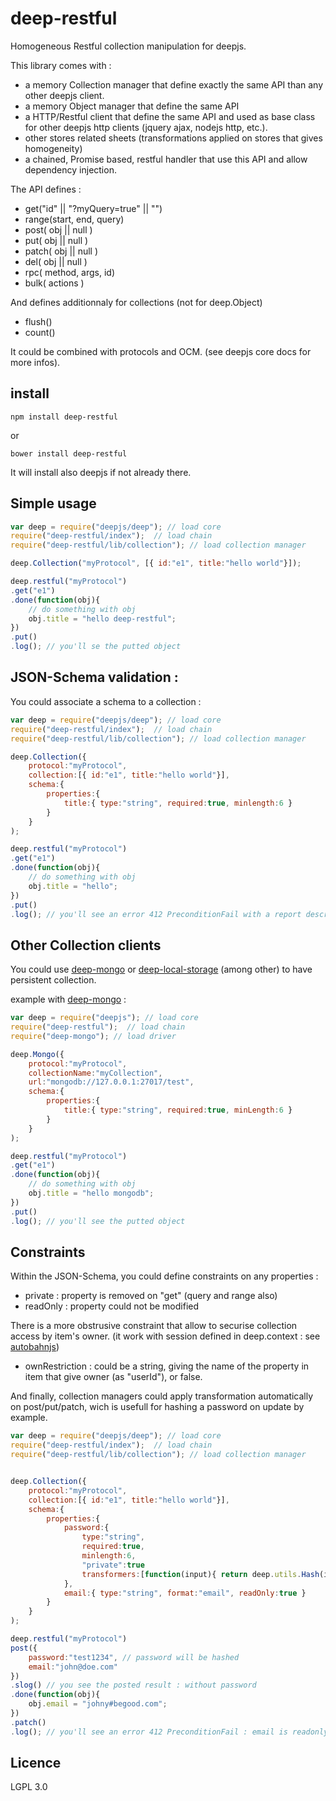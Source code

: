 # deep-restful

Homogeneous Restful collection manipulation for deepjs.

This library comes with :
* a memory Collection manager that define exactly the same API than any other deepjs client. 
* a memory Object manager that define the same API
* a HTTP/Restful client that define the same API and used as base class for other deepjs http clients (jquery ajax, nodejs http, etc.).
* other stores related sheets (transformations applied on stores that gives homogeneity)
* a chained, Promise based, restful handler that use this API and allow dependency injection.


The API defines :
* get("id" || "?myQuery=true" || "")
* range(start, end, query)
* post( obj || null )
* put( obj || null )
* patch( obj || null )
* del( obj || null )
* rpc( method, args, id)
* bulk( actions )

And defines additionnaly for collections (not for deep.Object)
* flush()
* count()

It could be combined with protocols and OCM. (see deepjs core docs for more infos).


## install

```
npm install deep-restful
```

or 

```
bower install deep-restful
```
It will install also deepjs if not already there.


## Simple usage

```javascript
var deep = require("deepjs/deep"); // load core
require("deep-restful/index");  // load chain
require("deep-restful/lib/collection"); // load collection manager

deep.Collection("myProtocol", [{ id:"e1", title:"hello world"}]);

deep.restful("myProtocol")
.get("e1")
.done(function(obj){
	// do something with obj
	obj.title = "hello deep-restful";
})
.put()
.log(); // you'll se the putted object
```


## JSON-Schema  validation : 

You could associate a schema to a collection :

```javascript
var deep = require("deepjs/deep"); // load core
require("deep-restful/index");  // load chain
require("deep-restful/lib/collection"); // load collection manager

deep.Collection({ 
	protocol:"myProtocol", 
	collection:[{ id:"e1", title:"hello world"}],
	schema:{
		properties:{
			title:{ type:"string", required:true, minlength:6 }
		}
	}
);

deep.restful("myProtocol")
.get("e1")
.done(function(obj){
	// do something with obj
	obj.title = "hello";
})
.put()
.log(); // you'll see an error 412 PreconditionFail with a report describing the validation error.
```


## Other Collection clients

You could use [deep-mongo](https://github.com/deepjs/deep-mongo) or [deep-local-storage](https://github.com/deepjs/deep-local-storage) (among other) to have persistent collection.

example with [deep-mongo](https://github.com/deepjs/deep-mongo) : 

```javascript
var deep = require("deepjs"); // load core
require("deep-restful");  // load chain
require("deep-mongo"); // load driver

deep.Mongo({ 
	protocol:"myProtocol", 
	collectionName:"myCollection",
	url:"mongodb://127.0.0.1:27017/test",
	schema:{
		properties:{
			title:{ type:"string", required:true, minLength:6 }
		}
	}
);

deep.restful("myProtocol")
.get("e1")
.done(function(obj){
	// do something with obj
	obj.title = "hello mongodb";
})
.put()
.log(); // you'll see the putted object
```


## Constraints

Within the JSON-Schema, you could define constraints on any properties :
* private : property is removed on "get" (query and range also)
* readOnly : property could not be modified

There is a more obstrusive constraint that allow to securise collection access by item's owner.
(it work with session defined in deep.context : see [autobahnjs](https://github.com/deepjs/autobahn))
* ownRestriction : could be a string, giving the name of the property in item that give owner (as "userId"), or false.

And finally, collection managers could apply transformation automatically on post/put/patch, wich is usefull for hashing a password on update by example.


```javascript
var deep = require("deepjs/deep"); // load core
require("deep-restful/index");  // load chain
require("deep-restful/lib/collection"); // load collection manager


deep.Collection({ 
	protocol:"myProtocol", 
	collection:[{ id:"e1", title:"hello world"}],
	schema:{
		properties:{
			password:{
				type:"string", 
				required:true, 
				minlength:6,
				"private":true
				transformers:[function(input){ return deep.utils.Hash(input); }] 
			},
			email:{ type:"string", format:"email", readOnly:true }
		}
	}
);

deep.restful("myProtocol")
post({
	password:"test1234", // password will be hashed
	email:"john@doe.com"
})
.slog() // you see the posted result : without password
.done(function(obj){
	obj.email = "johny#begood.com";
})
.patch()
.log(); // you'll see an error 412 PreconditionFail : email is readonly
```


## Licence

LGPL 3.0
